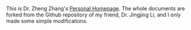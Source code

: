 This is Dr. Zheng Zhang's [Personal Homepage](http://zhengzhang.vip/). The whole documents are forked from the Github repository of my friend, Dr. Jingjing Li, and I only made some simple modifications.


